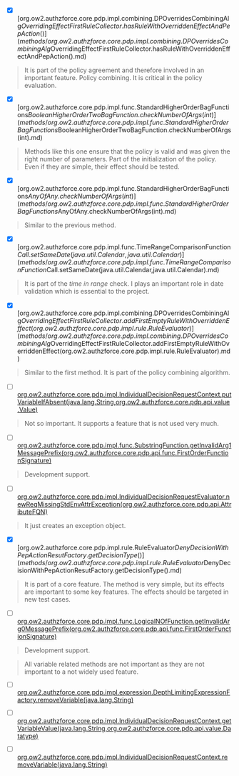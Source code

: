 - [X] [org.ow2.authzforce.core.pdp.impl.combining.DPOverridesCombiningAlg$OverridingEffectFirstRuleCollector.hasRuleWithOverriddenEffectAndPepAction()](methods/org.ow2.authzforce.core.pdp.impl.combining.DPOverridesCombiningAlg$OverridingEffectFirstRuleCollector.hasRuleWithOverriddenEffectAndPepAction().md)
> It is part of the policy agreement and therefore involved in an important feature. Policy combining. It is critical in the policy evaluation.

- [X] [org.ow2.authzforce.core.pdp.impl.func.StandardHigherOrderBagFunctions$BooleanHigherOrderTwoBagFunction.checkNumberOfArgs(int)](methods/org.ow2.authzforce.core.pdp.impl.func.StandardHigherOrderBagFunctions$BooleanHigherOrderTwoBagFunction.checkNumberOfArgs(int).md)
> Methods like this one ensure that the policy is valid and was given the right number of parameters. Part of the initialization of the policy. Even if they are simple, their effect should be tested.

- [X] [org.ow2.authzforce.core.pdp.impl.func.StandardHigherOrderBagFunctions$AnyOfAny.checkNumberOfArgs(int)](methods/org.ow2.authzforce.core.pdp.impl.func.StandardHigherOrderBagFunctions$AnyOfAny.checkNumberOfArgs(int).md)
> Similar to the previous method.

- [X] [org.ow2.authzforce.core.pdp.impl.func.TimeRangeComparisonFunction$Call.setSameDate(java.util.Calendar,java.util.Calendar)](methods/org.ow2.authzforce.core.pdp.impl.func.TimeRangeComparisonFunction$Call.setSameDate(java.util.Calendar,java.util.Calendar).md)
> It is part of the *time in range* check. I plays an important role in date validation which is essential to the project.

- [X] [org.ow2.authzforce.core.pdp.impl.combining.DPOverridesCombiningAlg$OverridingEffectFirstRuleCollector.addFirstEmptyRuleWithOverriddenEffect(org.ow2.authzforce.core.pdp.impl.rule.RuleEvaluator)](methods/org.ow2.authzforce.core.pdp.impl.combining.DPOverridesCombiningAlg$OverridingEffectFirstRuleCollector.addFirstEmptyRuleWithOverriddenEffect(org.ow2.authzforce.core.pdp.impl.rule.RuleEvaluator).md)
> Similar to the first method. It is part of the policy combining algorithm.

- [ ] [org.ow2.authzforce.core.pdp.impl.IndividualDecisionRequestContext.putVariableIfAbsent(java.lang.String,org.ow2.authzforce.core.pdp.api.value.Value)](methods/org.ow2.authzforce.core.pdp.impl.IndividualDecisionRequestContext.putVariableIfAbsent(java.lang.String,org.ow2.authzforce.core.pdp.api.value.Value).md)
> Not so important. It supports a feature that is not used very much.

- [ ] [org.ow2.authzforce.core.pdp.impl.func.SubstringFunction.getInvalidArg1MessagePrefix(org.ow2.authzforce.core.pdp.api.func.FirstOrderFunctionSignature)](methods/org.ow2.authzforce.core.pdp.impl.func.SubstringFunction.getInvalidArg1MessagePrefix(org.ow2.authzforce.core.pdp.api.func.FirstOrderFunctionSignature).md)
> Development support.

- [ ] [org.ow2.authzforce.core.pdp.impl.IndividualDecisionRequestEvaluator.newReqMissingStdEnvAttrException(org.ow2.authzforce.core.pdp.api.AttributeFQN)](methods/org.ow2.authzforce.core.pdp.impl.IndividualDecisionRequestEvaluator.newReqMissingStdEnvAttrException(org.ow2.authzforce.core.pdp.api.AttributeFQN).md)
> It just creates an exception object.

- [X] [org.ow2.authzforce.core.pdp.impl.rule.RuleEvaluator$DenyDecisionWithPepActionResutFactory.getDecisionType()](methods/org.ow2.authzforce.core.pdp.impl.rule.RuleEvaluator$DenyDecisionWithPepActionResutFactory.getDecisionType().md)
> It is part of a core feature. The method is very simple, but its effects are important to some key features. The effects should be targeted in new test cases.

- [ ] [org.ow2.authzforce.core.pdp.impl.func.LogicalNOfFunction.getInvalidArg0MessagePrefix(org.ow2.authzforce.core.pdp.api.func.FirstOrderFunctionSignature)](methods/org.ow2.authzforce.core.pdp.impl.func.LogicalNOfFunction.getInvalidArg0MessagePrefix(org.ow2.authzforce.core.pdp.api.func.FirstOrderFunctionSignature).md)
> Development support.

> All variable related methods are not important as they are not important to a not widely used feature.

- [ ] [org.ow2.authzforce.core.pdp.impl.expression.DepthLimitingExpressionFactory.removeVariable(java.lang.String)](methods/org.ow2.authzforce.core.pdp.impl.expression.DepthLimitingExpressionFactory.removeVariable(java.lang.String).md) 


- [ ] [org.ow2.authzforce.core.pdp.impl.IndividualDecisionRequestContext.getVariableValue(java.lang.String,org.ow2.authzforce.core.pdp.api.value.Datatype)](methods/org.ow2.authzforce.core.pdp.impl.IndividualDecisionRequestContext.getVariableValue(java.lang.String,org.ow2.authzforce.core.pdp.api.value.Datatype).md)

- [ ] [org.ow2.authzforce.core.pdp.impl.IndividualDecisionRequestContext.removeVariable(java.lang.String)](methods/org.ow2.authzforce.core.pdp.impl.IndividualDecisionRequestContext.removeVariable(java.lang.String).md)

